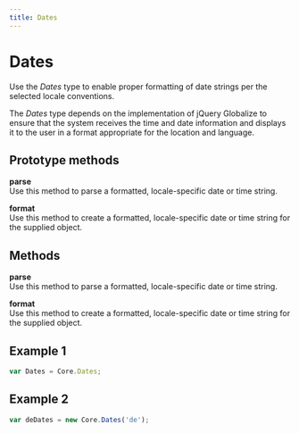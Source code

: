 ```yaml
---
title: Dates
---
```


# Dates

Use the *Dates* type to enable proper formatting of date strings per the selected locale conventions.

The *Dates* type depends on the implementation of jQuery Globalize to ensure that the system receives the time and date information and displays it to the user in a format appropriate for the location and language.


## Prototype methods

**parse**  
Use this method to parse a formatted, locale-specific date or time string.

**format**  
Use this method to create a formatted, locale-specific date or time string for the supplied object.


## Methods

**parse**  
Use this method to parse a formatted, locale-specific date or time string.

**format**  
Use this method to create a formatted, locale-specific date or time string for the supplied object.


## Example 1

```javascript
var Dates = Core.Dates;
```

## Example 2

```javascript
var deDates = new Core.Dates('de');
```
